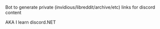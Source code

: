 Bot to generate private (invidious/libreddit/archive/etc) links for discord content

AKA I learn discord.NET

